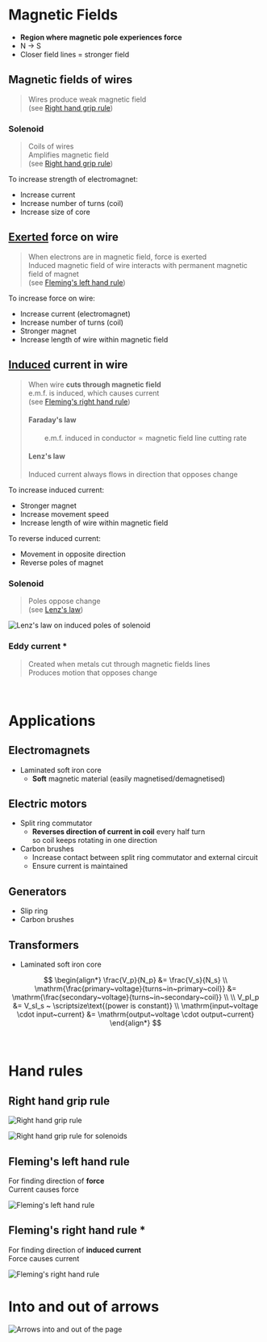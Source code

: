 # Magnetic Fields

-   **Region where magnetic pole experiences force**
-   N → S
-   Closer field lines = stronger field

## Magnetic fields of wires

> Wires produce weak magnetic field \
> (see [Right hand grip rule](#right-hand-grip-rule))

### Solenoid

> Coils of wires \
> Amplifies magnetic field \
> (see [Right hand grip rule](#right-hand-grip-rule))

<p></p>
To increase strength of electromagnet:

-   Increase current
-   Increase number of turns (coil)
-   Increase size of core

## <u>Exerted</u> force on wire

> When electrons are in magnetic field, force is exerted \
> Induced magnetic field of wire interacts with permanent magnetic field of magnet \
> (see [Fleming's left hand rule](#flemings-left-hand-rule))

<p></p>
To increase force on wire:

-   Increase current (electromagnet)
-   Increase number of turns (coil)
-   Stronger magnet
-   Increase length of wire within magnetic field

## <u>Induced</u> current in wire

> When wire **cuts through magnetic field** \
> e.m.f. is induced, which causes current \
> (see [Fleming's right hand rule](#flemings-right-hand-rule))
>
> #### Faraday's law
>
> $$\text{e.m.f. induced in conductor} \propto \text{magnetic field line cutting rate}$$
>
> #### Lenz's law
>
> Induced current always flows in direction that opposes change

<p></p>
To increase induced current:

-   Stronger magnet
-   Increase movement speed
-   Increase length of wire within magnetic field

<p></p>
To reverse induced current:

-   Movement in opposite direction
-   Reverse poles of magnet

### Solenoid

> Poles oppose change \
> (see [Lenz's law](#lenzs-law))

![Lenz's law on induced poles of solenoid](images/lenzs-law.png)

### Eddy current \*

> Created when metals cut through magnetic fields lines \
> Produces motion that opposes change

<br>

# Applications

## Electromagnets

-   Laminated soft iron core
    -   **Soft** magnetic material (easily magnetised/demagnetised)

## Electric motors

-   Split ring commutator
    -   **Reverses direction of current in coil** every half turn \
        so coil keeps rotating in one direction
-   Carbon brushes
    -   Increase contact between split ring commutator and external circuit
    -   Ensure current is maintained

## Generators

-   Slip ring
-   Carbon brushes

## Transformers

-   Laminated soft iron core

$$
\begin{align*}
  \frac{V_p}{N_p} &= \frac{V_s}{N_s} \\
  \mathrm{\frac{primary~voltage}{turns~in~primary~coil}} &= \mathrm{\frac{secondary~voltage}{turns~in~secondary~coil}} \\
  \\
  V_pI_p &= V_sI_s ~ \scriptsize\text{(power is constant)} \\
  \mathrm{input~voltage \cdot input~current} &= \mathrm{output~voltage \cdot output~current}
\end{align*}
$$

<br>

# Hand rules

## Right hand grip rule

![Right hand grip rule](images/rule-right-hand-grip.jpg)

![Right hand grip rule for solenoids](images/rule-right-hand-grip-solenoid.jpeg)

## Fleming's left hand rule

For finding direction of **force** \
Current causes force

![Fleming's left hand rule](images/rule-flemings-left-hand.png)

## Fleming's right hand rule \*

For finding direction of **induced current** \
Force causes current

![Fleming's right hand rule](images/rule-flemings-right-hand.png)

# Into and out of arrows

![Arrows into and out of the page](images/magnetic-field-into-out-of.png)
